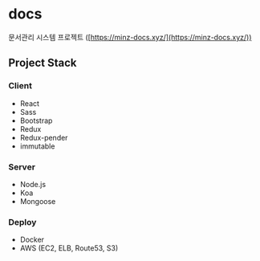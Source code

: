 # docs

문서관리 시스템 프로젝트 ([https://minz-docs.xyz/](https://minz-docs.xyz/))

## Project Stack

### Client
- React
- Sass
- Bootstrap
- Redux
- Redux-pender
- immutable

### Server
- Node.js
- Koa
- Mongoose

### Deploy
- Docker
- AWS (EC2, ELB, Route53, S3)